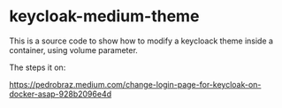 # keycloak-medium-theme

This is a source code to show how to modify a keycloack theme inside a container, using volume parameter.

The steps it on:

https://pedrobraz.medium.com/change-login-page-for-keycloak-on-docker-asap-928b2096e4d
